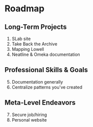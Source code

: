 # Roadmap 

## Long-Term Projects

1. SLab site
2. Take Back the Archive
3. Mapping Lowell
4. Neatline & Omeka documentation

## Professional Skills & Goals

5. Documentation generally
6. Centralize patterns you've created

## Meta-Level Endeavors

7. Secure job/hiring
8. Personal website